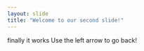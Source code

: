 ```yaml
---
layout: slide
title: "Welcome to our second slide!"
---
```

finally it works
Use the left arrow to go back!
